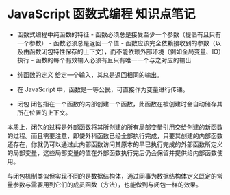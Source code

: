 # JavaScript 函数式编程 知识点笔记

- 函数式编程中纯函数的特征
        - 函数必须总是接受至少一个参数（提倡有且只有一个参数）
        - 函数必须总是返回一个值
        - 函数应该完全依赖接收到的参数（以及由函数闭包特性保存的上下文），而不能依赖外部环境（例如全局变量、IO）执行
        - 函数的每个有效输入必须有且只有唯一一个与之对应的输出

- 纯函数的定义
    给定一个输入，其总是返回相同的输出。

- 在 JavaScript 中，函数是一等公民，可直接作为变量进行传递。

- 闭包
闭包指在一个函数的内部创建一个函数，此函数在被创建时会自动储存其所在位置的上下文。

本质上，闭包的过程是外部函数将其所创建的所有局部变量引用交给创建的新函数的过程。而且需要注意，即使外科函数已经全部执行完成，只要其创建的内部函数还存在，你就仍可以通过此内部函数访问其原本的早已执行完成的外部函数所定义的局部变量，这些局部变量的值在外部函数执行完后仍会保留并提供给内部函数使用。

与闭包机制类似但实现不同的是数据结构体，通过同事为数据结构体定义既定的常量参数与需要用到它们的成员函数（方法），也能做到与闭包一样的效果。
